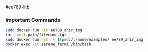 #ee789-iitb


### Important Commands 

```bash
sudo docker run -it ee789_ahir_img
tar -xvzf path/filename.tgz
sudo docker run -it -v $(pwd)/:/home/examples/ ee789_ahir_img
docker exec -it serene_fermi /bin/bash
```
